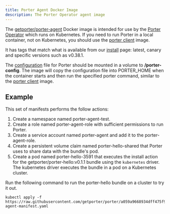 ```yaml
---
title: Porter Agent Docker Image
description: The Porter Operator agent image
---
```


The [getporter/porter-agent][porter-agent] Docker image is intended for use by the [Porter Operator] which runs on Kubernetes.
If you need to run Porter in a local container, not on Kubernetes, you should use the [porter client] image.

It has tags that match what is available from our [install](/install/) page: latest, canary and specific versions such as v0.38.1.

The [configuration] file for Porter should be mounted in a volume to **/porter-config**.
The image will copy the configuration file into PORTER_HOME when the container starts and then run the specified porter command, similar to the [porter client] image.

## Example

This set of manifests performs the follow actions:
1. Create a namespace named porter-agent-test.
1. Create a role named porter-agent-role with sufficient permissions to run Porter.
1. Create a service account named porter-agent and add it to the porter-agent-role.
1. Create a persistent volume claim named porter-hello-shared that Porter uses to share data with the bundle's pod.
1. Create a pod named porter-hello-3591 that executes the install action for the getporter/porter-hello:v0.1.1 bundle using the `kubernetes` driver.
   The kubernetes driver executes the bundle in a pod on a Kubernetes cluster.

Run the following command to run the porter-hello bundle on a cluster to try it out.

```
kubectl apply -f https://raw.githubusercontent.com/getporter/porter/a059a9668934dff475f9d9633781d2f32512581d/examples/porter-agent-manifest.yaml
```

<script src="https://gist-it.appspot.com/https://github.com/getporter/porter/blob/main/examples/porter-agent-manifest.yaml"></script>

[configuration]: /configuration
[porter-agent]: https://hub.docker.com/r/getporter/porter-agent/tags
[porter client]: /docker-images/client/
[Porter Operator]: https://github.com/getporter/operator
